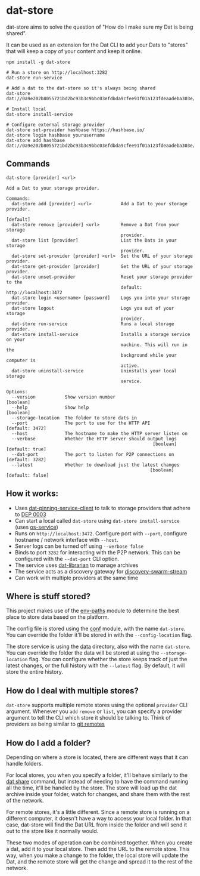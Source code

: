 # dat-store

dat-store aims to solve the question of "How do I make sure my Dat is being shared".

It can be used as an extension for the Dat CLI to add your Dats to "stores" that will keep a copy of your content and keep it online.

```shell
npm install -g dat-store

# Run a store on http://localhost:3282
dat-store run-service

# Add a dat to the dat-store so it's always being shared
dat-store dat://0a9e202b8055721bd2bc93b3c9bbc03efdbda9cfee91f01a123fdeaadeba303e/

# Install local
dat-store install-service

# Configure external storage provider
dat-store set-provider hashbase https://hashbase.io/
dat-store login hashbase yourusername
dat-store add hashbase dat://0a9e202b8055721bd2bc93b3c9bbc03efdbda9cfee91f01a123fdeaadeba303e/
```

## Commands

```
dat-store [provider] <url>

Add a Dat to your storage provider.

Commands:
  dat-store add [provider] <url>           Add a Dat to your storage provider.
                                                                       [default]
  dat-store remove [provider] <url>        Remove a Dat from your storage
                                           provider.
  dat-store list [provider]                List the Dats in your storage
                                           provider.
  dat-store set-provider [provider] <url>  Set the URL of your storage provider.
  dat-store get-provider [provider]        Get the URL of your storage provider.
  dat-store unset-provider                 Reset your storage provider to the
                                           default: http://localhost:3472
  dat-store login <username> [password]    Logs you into your storage provider.
  dat-store logout                         Logs you out of your storage
                                           provider.
  dat-store run-service                    Runs a local storage provider.
  dat-store install-service                Installs a storage service on your
                                           machine. This will run in the
                                           background while your computer is
                                           active.
  dat-store uninstall-service              Uninstalls your local storage
                                           service.

Options:
  --version           Show version number                              [boolean]
  --help              Show help                                        [boolean]
  --storage-location  The folder to store dats in
  --port              The port to use for the HTTP API           [default: 3472]
  --host              The hostname to make the HTTP server listen on
  --verbose           Whether the HTTP server should output logs
                                                       [boolean] [default: true]
  --dat-port          The port to listen for P2P connections on  [default: 3282]
  --latest            Whether to download just the latest changes
                                                      [boolean] [default: false]
```

## How it works:

- Uses [dat-pinning-service-client](https://github.com/beakerbrowser/dat-pinning-service-client) to talk to storage providers that adhere to [DEP 0003](https://www.datprotocol.com/deps/0003-http-pinning-service-api/)
- Can start a local  called `dat-store` using `dat-store install-service` (uses [os-service](https://www.npmjs.com/package/os-service))
- Runs on `http://localhost:3472`. Configure port with `--port`, configure hostname / network interface with `--host`.
- Server logs can be turned off using `--verbose false`
- Binds to port `3282` for interacting with the P2P network. This can be configured with the `--dat-port` CLI option.
- The service uses [dat-librarian](https://www.npmjs.com/package/dat-librarian) to manage archives
- The service acts as a discovery gateway for [discovery-swarm-stream](https://www.npmjs.com/package/discovery-swarm-stream)
- Can work with multiple providers at the same time

## Where is stuff stored?

This project makes use of the [env-paths](https://github.com/sindresorhus/env-paths#pathsconfig) module to determine the best place to store data based on the platform.

The config file is stored using the [conf](https://github.com/sindresorhus/conf) module, with the name `dat-store`. You can override the folder it'll be stored in with the `--config-location` flag.

The store service is using the [data](https://github.com/sindresorhus/env-paths#pathsdata) directory, also with the name `dat-store`. You can override the folder the data will be stored at using the `--storage-location` flag. You can configure whether the store keeps track of just the latest changes, or the full history with the `--latest` flag. By default, it will store the entire history.

## How do I deal with multiple stores?

`dat-store` supports multiple remote stores using the optional `provider` CLI argument. Whenever you `add` `remove` or `list`, you can specify a provider argument to tell the CLI which store it should be talking to. Think of providers as being similar to [git remotes](https://git-scm.com/book/en/v2/Git-Basics-Working-with-Remotes)

## How do I add a folder?

Depending on where a store is located, there are different ways that it can handle folders.

For local stores, you when you specify a folder, it'll behave similarly to the [dat share](https://github.com/datproject/dat#sharing-data) command, but instead of needing to have the command running all the time, it'll be handled by the store. The store will load up the dat archive inside your folder, watch for changes, and share them with the rest of the network.

For remote stores, it's a little different. Since a remote store is running on a different computer, it doesn't have a way to access your local folder. In that case, dat-store will find the Dat URL from inside the folder and will send it out to the store like it normally would.

These two modes of operation can be combined together. When you create a dat, add it to your local store. Then add the URL to the remote store. This way, when you make a change to the folder, the local store will update the Dat, and the remote store will get the change and spread it to the rest of the network.
